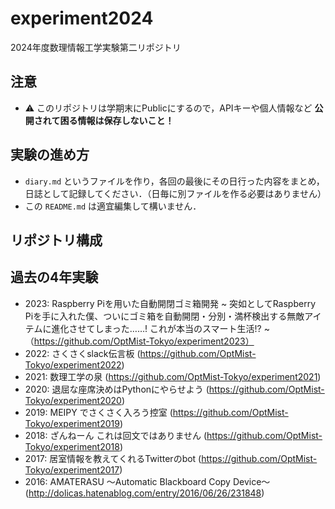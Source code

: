 # experiment2024

2024年度数理情報工学実験第二リポジトリ

## 注意

- :warning: このリポジトリは学期末にPublicにするので，APIキーや個人情報など **公開されて困る情報は保存しないこと！**

## 実験の進め方

- `diary.md` というファイルを作り，各回の最後にその日行った内容をまとめ，日誌として記録してください．（日毎に別ファイルを作る必要はありません）
- この `README.md` は適宜編集して構いません．

## リポジトリ構成

## 過去の4年実験

- 2023: Raspberry Piを用いた自動開閉ゴミ箱開発 ~ 突如としてRaspberry Piを手に入れた僕、ついにゴミ箱を自動開閉・分別・満杯検出する無敵アイテムに進化させてしまった……! これが本当のスマート生活!? ~（https://github.com/OptMist-Tokyo/experiment2023）
- 2022: さくさくslack伝言板 (https://github.com/OptMist-Tokyo/experiment2022)
- 2021: 数理工学の泉 (https://github.com/OptMist-Tokyo/experiment2021)
- 2020: 退屈な座席決めはPythonにやらせよう (https://github.com/OptMist-Tokyo/experiment2020)
- 2019: MEIPY でさくさく入ろう控室 (https://github.com/OptMist-Tokyo/experiment2019)
- 2018: ざんねーん これは回文ではありません (https://github.com/OptMist-Tokyo/experiment2018)
- 2017: 居室情報を教えてくれるTwitterのbot (https://github.com/OptMist-Tokyo/experiment2017)
- 2016: AMATERASU ～Automatic Blackboard Copy Device～ (http://dolicas.hatenablog.com/entry/2016/06/26/231848)
